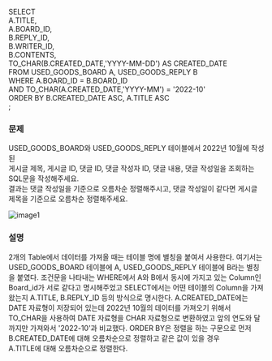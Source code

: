 SELECT     
A.TITLE,   
A.BOARD_ID,    
B.REPLY_ID,    
B.WRITER_ID,   
B.CONTENTS,   
TO_CHAR(B.CREATED_DATE,'YYYY-MM-DD') AS CREATED_DATE   
FROM USED_GOODS_BOARD A, USED_GOODS_REPLY B   
WHERE A.BOARD_ID = B.BOARD_ID   
    AND TO_CHAR(A.CREATED_DATE,'YYYY-MM') = '2022-10'   
ORDER BY B.CREATED_DATE ASC, A.TITLE ASC  
;  

### 문제  
USED_GOODS_BOARD와 USED_GOODS_REPLY 테이블에서 2022년 10월에 작성된   
게시글 제목, 게시글 ID, 댓글 ID, 댓글 작성자 ID, 댓글 내용, 댓글 작성일을 조회하는 SQL문을 작성해주세요.   
결과는 댓글 작성일을 기준으로 오름차순 정렬해주시고, 댓글 작성일이 같다면 게시글 제목을 기준으로 오름차순 정렬해주세요.  

![image1](https://user-images.githubusercontent.com/123911778/261910007-0677c426-da40-486d-a22d-06600299adad.PNG)

### 설명
2개의 Table에서 데이터를 가져올 때는 테이블 명에 별칭을 붙여서 사용한다.
여기서는 USED_GOODS_BOARD 테이블에 A, USED_GOODS_REPLY 테이블에 B라는 별칭을 붙였다.
조건문을 나타내는 WHERE에서 A와 B에서 동시에 가지고 있는 Column인 Board_id가 서로 같다고 명시해주었고
SELECT에서는 어떤 테이블의 Column을 가져 왔는지 A.TITLE, B.REPLY_ID 등의 방식으로 명시한다.
A.CREATED_DATE에는 DATE 자료형이 저장되어 있는데 2022년 10월의 데이터를 가져오기 위해서
TO_CHAR을 사용하여 DATE 자료형을 CHAR 자료형으로 변환하였고 앞의 연도와 달까지만 가져와서 '2022-10'과 비교했다.
ORDER BY은 정렬을 하는 구문으로 먼저 B.CREATED_DATE에 대해 오름차순으로 정렬하고 같은 값이 있을 경우  
A.TITLE에 대해 오름차순으로 정렬한다.
